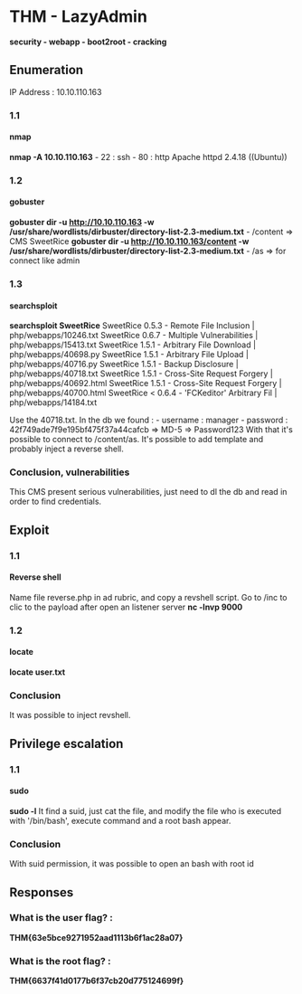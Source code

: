 # THM - LazyAdmin
**security - webapp - boot2root - cracking**

## Enumeration
IP Address : 10.10.110.163
### 1.1 
#### nmap
**nmap -A 10.10.110.163**
	- 22 : ssh
	- 80 : http Apache httpd 2.4.18 ((Ubuntu))
### 1.2 
#### gobuster
**gobuster dir -u http://10.10.110.163 -w /usr/share/wordlists/dirbuster/directory-list-2.3-medium.txt** 
	- /content => CMS SweetRice
    **gobuster dir -u http://10.10.110.163/content -w /usr/share/wordlists/dirbuster/directory-list-2.3-medium.txt**
        - /as => for connect like admin

### 1.3 
#### searchsploit
**searchsploit SweetRice** 
    SweetRice 0.5.3 - Remote File Inclusion       | php/webapps/10246.txt
    SweetRice 0.6.7 - Multiple Vulnerabilities    | php/webapps/15413.txt
    SweetRice 1.5.1 - Arbitrary File Download     | php/webapps/40698.py
    SweetRice 1.5.1 - Arbitrary File Upload       | php/webapps/40716.py
    SweetRice 1.5.1 - Backup Disclosure           | php/webapps/40718.txt
    SweetRice 1.5.1 - Cross-Site Request Forgery  | php/webapps/40692.html
    SweetRice 1.5.1 - Cross-Site Request Forgery  | php/webapps/40700.html
    SweetRice < 0.6.4 - 'FCKeditor' Arbitrary Fil | php/webapps/14184.txt

Use the 40718.txt.
In the db we found : 
    - username : manager
    - password : 42f749ade7f9e195bf475f37a44cafcb => MD-5 => Password123
With that it's possible to connect to /content/as.
It's possible to add template and probably inject a reverse shell.

### Conclusion, vulnerabilities
This CMS present serious vulnerabilities, just need to dl the db and read in order to find credentials.

## Exploit
### 1.1
#### Reverse shell
Name file reverse.php in ad rubric, and copy a revshell script.
Go to /inc to clic to the payload after open an listener server **nc -lnvp 9000**
### 1.2
#### locate
**locate user.txt**

### Conclusion
It was possible to inject revshell.

## Privilege escalation
### 1.1
#### sudo
**sudo -l**
It find a suid, just cat the file, and modify the file who is executed with '/bin/bash', execute command and a root bash appear. 

### Conclusion
With suid permission, it was possible to open an bash with root id
## Responses
### What is the user flag? : 
**THM{63e5bce9271952aad1113b6f1ac28a07}**
### What is the root flag? : 
**THM{6637f41d0177b6f37cb20d775124699f}**
